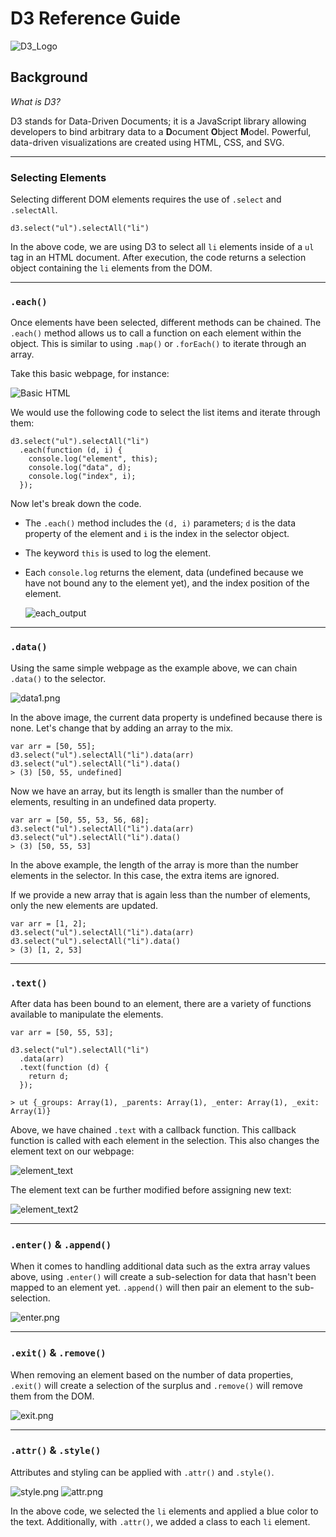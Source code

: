 # D3 Reference Guide

![D3_Logo](Images/d3_logo.png)

## Background

_What is D3?_

D3 stands for Data-Driven Documents; it is a JavaScript library allowing developers to bind arbitrary data to a **D**ocument **O**bject **M**odel. Powerful, data-driven visualizations are created using HTML, CSS, and SVG.

- - -

### Selecting Elements

Selecting different DOM elements requires the use of `.select` and `.selectAll`.

```d3
d3.select("ul").selectAll("li")
```

In the above code, we are using D3 to select all `li` elements inside of a `ul` tag in an HTML document. After execution, the code returns a selection object containing the `li` elements from the DOM.

- - -

### `.each()`

Once elements have been selected, different methods can be chained. The `.each()` method allows us to call a function on each element within the object. This is similar to using `.map()` or `.forEach()` to iterate through an array.

Take this basic webpage, for instance:

![Basic HTML](Images/Basic_HTML.png)

We would use the following code to select the list items and iterate through them:

```d3
d3.select("ul").selectAll("li")
  .each(function (d, i) {
    console.log("element", this);
    console.log("data", d);
    console.log("index", i);
  });
```

Now let's break down the code.

* The `.each()` method includes the `(d, i)` parameters; `d` is the data property of the element and `i` is the index in the selector object.

* The keyword `this` is used to log the element.

* Each `console.log` returns the element, data (undefined because we have not bound any to the element yet), and the index position of the element.

  ![each_output](Images/each_output.png)

- - -

### `.data()`

Using the same simple webpage as the example above, we can chain `.data()` to the selector.

![data1.png](Images/data1.png)

In the above image, the current data property is undefined because there is none. Let's change that by adding an array to the mix.

```d3
var arr = [50, 55];
d3.select("ul").selectAll("li").data(arr)
d3.select("ul").selectAll("li").data()
> (3) [50, 55, undefined]
```

Now we have an array, but its length is smaller than the number of elements, resulting in an undefined data property.

```d3
var arr = [50, 55, 53, 56, 68];
d3.select("ul").selectAll("li").data(arr)
d3.select("ul").selectAll("li").data()
> (3) [50, 55, 53]
```

In the above example, the length of the array is more than the number elements in the selector. In this case, the extra items are ignored.

If we provide a new array that is again less than the number of elements, only the new elements are updated.

```d3
var arr = [1, 2];
d3.select("ul").selectAll("li").data(arr)
d3.select("ul").selectAll("li").data()
> (3) [1, 2, 53]
```

- - -

### `.text()`

After data has been bound to an element, there are a variety of functions available to manipulate the elements.

```d3
var arr = [50, 55, 53];

d3.select("ul").selectAll("li")
  .data(arr)
  .text(function (d) {
    return d;
  });

> ut {_groups: Array(1), _parents: Array(1), _enter: Array(1), _exit: Array(1)}
```

Above, we have chained `.text` with a callback function. This callback function is called with each element in the selection. This also changes the element text on our webpage:

![element_text](Images/element_text.png)

The element text can be further modified before assigning new text:

![element_text2](Images/element_text2.png)

- - -

### `.enter()` & `.append()`

When it comes to handling additional data such as the extra array values above, using `.enter()` will create a sub-selection for data that hasn't been mapped to an element yet. `.append()` will then pair an element to the sub-selection.

![enter.png](Images/enter.png)

- - -

### `.exit()` & `.remove()`

When removing an element based on the number of data properties, `.exit()` will create a selection of the surplus and `.remove()` will remove them from the DOM.

![exit.png](Images/exit.png)

- - -

### `.attr()` & `.style()`

Attributes and styling can be applied with `.attr()` and `.style()`.

![style.png](Images/style.png) ![attr.png](Images/attr.png)

In the above code, we selected the `li` elements and applied a blue color to the text. Additionally, with `.attr()`, we added a class to each `li` element.
